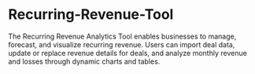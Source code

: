 # Recurring-Revenue-Tool
The Recurring Revenue Analytics Tool enables businesses to manage, forecast, and visualize recurring revenue. Users can import deal data, update or replace revenue details for deals, and analyze monthly revenue and losses through dynamic charts and tables. 
